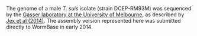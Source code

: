 [//]: # (Created by ./bin/manage_files.pl from ./species/Trichuris_suis/PRJNA208415/Trichuris_suis_PRJNA208415.assembly.html on Thu Jun 11 13:46:28 2020)
The genome of a male _T. suis_ isolate (strain DCEP-RM93M) was sequenced by the [Gasser laboratory at the University of Melbourne](http://www.gasserlab.org/), as described by [Jex et al (2014)](http://europepmc.org/abstract/MED/24929829). The assembly version represented here was submitted directly to WormBase in early 2014.

